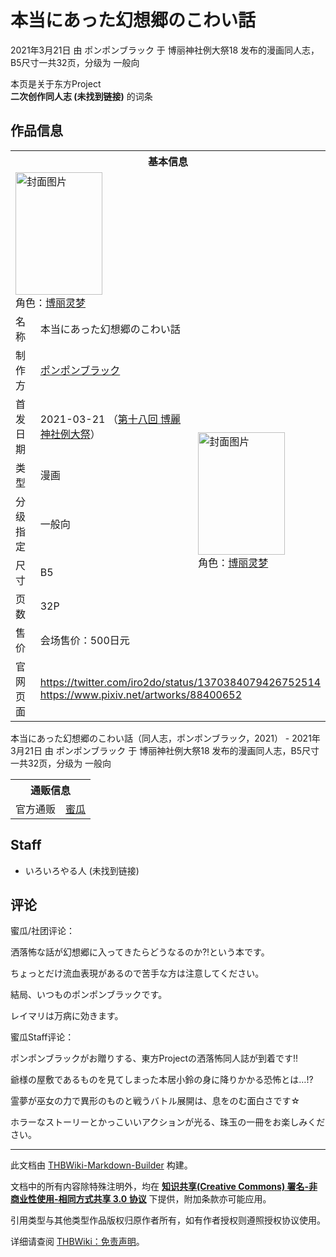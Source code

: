 # 本当にあった幻想郷のこわい話

<!-- source html: G:\repos\THBWiki-Markdown-Builder\THBWikiMarkdown\Temp\main\f\f0\ns0%3A%E6%9C%AC%E5%BD%93%E3%81%AB%E3%81%82%E3%81%A3%E3%81%9F%E5%B9%BB%E6%83%B3%E9%83%B7%E3%81%AE%E3%81%93%E3%82%8F%E3%81%84%E8%A9%B1.html -->

2021年3月21日 由 ポンポンブラック 于 博丽神社例大祭18 发布的漫画同人志，B5尺寸一共32页，分级为 一般向

本页是关于东方Project  
 **二次创作同人志 (未找到链接)** 的词条

## 作品信息

<table><tbody><tr><th colspan="3">基本信息</th></tr><tr><td class="cover-artwork-mobile" colspan="2"><a href="./文件-本当にあった幻想郷のこわい話封面.jpg.md" class="image" title="封面图片"><img alt="封面图片" src="https://upload.thwiki.cc/thumb/9/95/%E6%9C%AC%E5%BD%93%E3%81%AB%E3%81%82%E3%81%A3%E3%81%9F%E5%B9%BB%E6%83%B3%E9%83%B7%E3%81%AE%E3%81%93%E3%82%8F%E3%81%84%E8%A9%B1%E5%B0%81%E9%9D%A2.jpg/139px-%E6%9C%AC%E5%BD%93%E3%81%AB%E3%81%82%E3%81%A3%E3%81%9F%E5%B9%BB%E6%83%B3%E9%83%B7%E3%81%AE%E3%81%93%E3%82%8F%E3%81%84%E8%A9%B1%E5%B0%81%E9%9D%A2.jpg" decoding="async" loading="lazy" width="139" height="196" srcset="https://upload.thwiki.cc/thumb/9/95/%E6%9C%AC%E5%BD%93%E3%81%AB%E3%81%82%E3%81%A3%E3%81%9F%E5%B9%BB%E6%83%B3%E9%83%B7%E3%81%AE%E3%81%93%E3%82%8F%E3%81%84%E8%A9%B1%E5%B0%81%E9%9D%A2.jpg/209px-%E6%9C%AC%E5%BD%93%E3%81%AB%E3%81%82%E3%81%A3%E3%81%9F%E5%B9%BB%E6%83%B3%E9%83%B7%E3%81%AE%E3%81%93%E3%82%8F%E3%81%84%E8%A9%B1%E5%B0%81%E9%9D%A2.jpg 1.5x, https://upload.thwiki.cc/thumb/9/95/%E6%9C%AC%E5%BD%93%E3%81%AB%E3%81%82%E3%81%A3%E3%81%9F%E5%B9%BB%E6%83%B3%E9%83%B7%E3%81%AE%E3%81%93%E3%82%8F%E3%81%84%E8%A9%B1%E5%B0%81%E9%9D%A2.jpg/279px-%E6%9C%AC%E5%BD%93%E3%81%AB%E3%81%82%E3%81%A3%E3%81%9F%E5%B9%BB%E6%83%B3%E9%83%B7%E3%81%AE%E3%81%93%E3%82%8F%E3%81%84%E8%A9%B1%E5%B0%81%E9%9D%A2.jpg 2x" data-file-width="800" data-file-height="1124"></a><div class="cover-char">角色：<a href="./博丽灵梦.md" title="博丽灵梦">博丽灵梦</a></div></td>
</tr><tr><td class="label">名称</td><td colspan="2"> 本当にあった幻想郷のこわい話 </td></tr><tr><td class="label">制作方</td><td><a href="./ポンポンブラック.md" title="ポンポンブラック">ポンポンブラック</a></td><td class="cover-artwork" rowspan="7" style="min-width:196px;"><a href="./文件-本当にあった幻想郷のこわい話封面.jpg.md" class="image" title="封面图片"><img alt="封面图片" src="https://upload.thwiki.cc/thumb/9/95/%E6%9C%AC%E5%BD%93%E3%81%AB%E3%81%82%E3%81%A3%E3%81%9F%E5%B9%BB%E6%83%B3%E9%83%B7%E3%81%AE%E3%81%93%E3%82%8F%E3%81%84%E8%A9%B1%E5%B0%81%E9%9D%A2.jpg/139px-%E6%9C%AC%E5%BD%93%E3%81%AB%E3%81%82%E3%81%A3%E3%81%9F%E5%B9%BB%E6%83%B3%E9%83%B7%E3%81%AE%E3%81%93%E3%82%8F%E3%81%84%E8%A9%B1%E5%B0%81%E9%9D%A2.jpg" decoding="async" loading="lazy" width="139" height="196" srcset="https://upload.thwiki.cc/thumb/9/95/%E6%9C%AC%E5%BD%93%E3%81%AB%E3%81%82%E3%81%A3%E3%81%9F%E5%B9%BB%E6%83%B3%E9%83%B7%E3%81%AE%E3%81%93%E3%82%8F%E3%81%84%E8%A9%B1%E5%B0%81%E9%9D%A2.jpg/209px-%E6%9C%AC%E5%BD%93%E3%81%AB%E3%81%82%E3%81%A3%E3%81%9F%E5%B9%BB%E6%83%B3%E9%83%B7%E3%81%AE%E3%81%93%E3%82%8F%E3%81%84%E8%A9%B1%E5%B0%81%E9%9D%A2.jpg 1.5x, https://upload.thwiki.cc/thumb/9/95/%E6%9C%AC%E5%BD%93%E3%81%AB%E3%81%82%E3%81%A3%E3%81%9F%E5%B9%BB%E6%83%B3%E9%83%B7%E3%81%AE%E3%81%93%E3%82%8F%E3%81%84%E8%A9%B1%E5%B0%81%E9%9D%A2.jpg/279px-%E6%9C%AC%E5%BD%93%E3%81%AB%E3%81%82%E3%81%A3%E3%81%9F%E5%B9%BB%E6%83%B3%E9%83%B7%E3%81%AE%E3%81%93%E3%82%8F%E3%81%84%E8%A9%B1%E5%B0%81%E9%9D%A2.jpg 2x" data-file-width="800" data-file-height="1124"></a><div class="cover-char">角色：<a href="./博丽灵梦.md" title="博丽灵梦">博丽灵梦</a></div></td>
</tr><tr><td class="label">首发日期</td><td>2021-03-21&#160;（<a href="/展会作品列表?e=%E5%8D%9A%E4%B8%BD%E7%A5%9E%E7%A4%BE%E4%BE%8B%E5%A4%A7%E7%A5%AD%2318">第十八回 博麗神社例大祭</a>）</td></tr><tr><td class="label">类型</td><td>漫画</td></tr><tr><td class="label">分级指定</td><td>一般向</td></tr><tr><td class="label">尺寸</td><td>B5</td></tr><tr><td class="label">页数</td><td>32P</td></tr><tr><td class="label">售价</td><td>会场售价：500日元</td></tr>
<tr><td class="label">官网页面</td><td colspan="2"><a rel="nofollow" class="external free" href="https://twitter.com/iro2do/status/1370384079426752514">https://twitter.com/iro2do/status/1370384079426752514</a><br><a rel="nofollow" class="external free" href="https://www.pixiv.net/artworks/88400652">https://www.pixiv.net/artworks/88400652</a></td></tr></tbody></table>

本当にあった幻想郷のこわい話（同人志，ポンポンブラック，2021） - 2021年3月21日 由 ポンポンブラック 于 博丽神社例大祭18 发布的漫画同人志，B5尺寸一共32页，分级为 一般向

<table><tbody><tr><th colspan="3">通贩信息</th></tr><tr><td class="label">官方通贩</td><td colspan="2"><a rel="nofollow" class="external text" href="https://www.melonbooks.co.jp/detail/detail.php?product_id=821676">蜜瓜</a></td></tr></tbody></table>



## Staff
- いろいろやる人 (未找到链接)


## 评论

  
蜜瓜/社团评论：  

洒落怖な話が幻想郷に入ってきたらどうなるのか?!という本です。  

ちょっとだけ流血表現があるので苦手な方は注意してください。  

結局、いつものポンポンブラックです。  

レイマリは万病に効きます。  

  

蜜瓜Staff评论：  

ポンポンブラックがお贈りする、東方Projectの洒落怖同人誌が到着です!!  

爺様の屋敷であるものを見てしまった本居小鈴の身に降りかかる恐怖とは…!?  

霊夢が巫女の力で異形のものと戦うバトル展開は、息をのむ面白さです☆  

ホラーなストーリーとかっこいいアクションが光る、珠玉の一冊をお楽しみください。
  


  
  

  





---

此文档由 [THBWiki-Markdown-Builder](https://github.com/Delsin-Yu/THBWiki-Markdown-Builder) 构建。

文档中的所有内容除特殊注明外，均在 [**知识共享(Creative Commons) 署名-非商业性使用-相同方式共享 3.0 协议**](https://creativecommons.org/licenses/by-sa/3.0/deed.zh-hans) 下提供，附加条款亦可能应用。

引用类型与其他类型作品版权归原作者所有，如有作者授权则遵照授权协议使用。

详细请查阅 [THBWiki：免责声明](https://thbwiki.cc/THBWiki:%E5%85%8D%E8%B4%A3%E5%A3%B0%E6%98%8E)。

